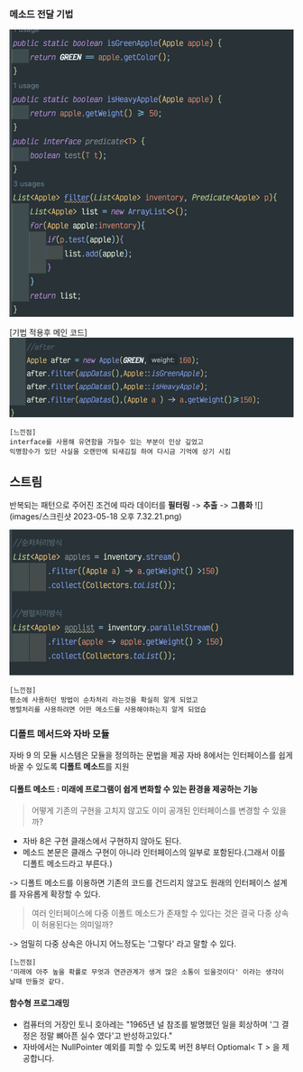 
###  메소드 전달 기법 

![](images/code_present_apple.png)

[기법 적용후 메인 코드]
![](images/code_present_main.png)

```text
[느낀점]
interface를 사용해 유연함을 가질수 있는 부분이 인상 깊었고 
익명함수가 있단 사실을 오랜만에 되새김질 하여 다시금 기억에 상기 시킴 
```

## 스트림 
반복되는 패턴으로 주어진 조건에 따라 데이터를 **필터링** -> **추출** -> **그룹화** 
![](images/스크린샷 2023-05-18 오후 7.32.21.png)

![](images/stream_stream.png)

```text
[느낀점]
평소에 사용하던 방법이 순차처리 라는것을 확실히 알게 되었고
병렬처리를 사용하려면 어떤 메소드를 사용해야하는지 알게 되었습
```

### 디폴트 메서드와 자바 모듈
자바 9 의 모듈 시스템은 모듈을 정의하는 문법을 제공
자바 8에서는 인터페이스를 쉽게 바꿀 수 있도록 **디폴트 메소드**를 지원

#### 디폴트 메소드  : 미래에 프로그램이 쉽게 변화할 수 있는 환경을 제공하는 기능

> 어떻게 기존의 구현을 고치지 않고도 이미 공개된 인터페이스를 변경할 수 있을까?

+ 자바 8은 구현 클래스에서 구현하지 않아도 된다. 
+ 메소드 본문은 클래스 구현이 아니라 인터페이스의 일부로 포함된다.(그래서 이를 디폴트 메소드라고 부른다.)

-> 디폴트 메소드를 이용하면 기존의 코드를 건드리지 않고도 원래의 인터페이스 설계를 자유롭게 확장할 수 있다.

> 여러 인터페이스에 다중 이폴트 메소드가 존재할 수 있다는 것은 결국 다중 상속이 허용된다는 의미일까?

-> 엄밀히 다중 상속은 아니지 어느정도는 '그렇다' 라고 말할 수 있다. 

```text
[느낀점]
'미래에 아주 높을 확률로 무엇과 연관관계가 생겨 많은 소통이 있을것이다' 이라는 생각이 
날때 만들것 같다.
```

#### 함수형 프로그래밍

+ 컴퓨터의 거장인 토니 호아레는 "1965년 널 참조를 발명했던 일을 회상하며 '그 결정은 정말 뼈아픈 실수 였다'고 반성하고있다."
+ 자바에서는 NullPointer 예외를 피할 수 있도록 버전 8부터 Optiomal< T > 을 제공합니다. 
